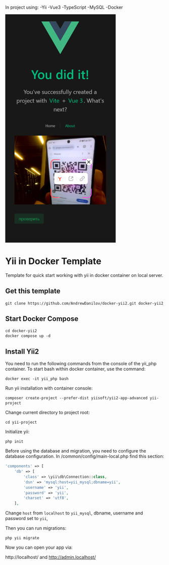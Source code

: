 

In project using:
-Yii
-Vue3
-TypeScript
-MySQL
-Docker

<img loading="lazy" width="350px" src="./screen.png" alt="screen png" />

Yii in Docker Template
======================

Template for quick start working with yii in docker container on local server.

Get this template
-----------------

```shell
git clone https://github.com/AndrewDanilov/docker-yii2.git docker-yii2
```

Start Docker Compose
--------------------

```shell
cd docker-yii2
docker compose up -d
```

Install Yii2
------------

You need to run the following commands from the console of the yii_php container. To start bash within docker container, use the command:

```shell
docker exec -it yii_php bash
```

Run yii installation with container console:

```shell
composer create-project --prefer-dist yiisoft/yii2-app-advanced yii-project
```

Change current directory to project root:

```shell
cd yii-project
```

Initialize yii:

```shell
php init
```

Before using the database and migration, you need to configure the database configuration. In /common/config/main-local.php find this section:

```php
'components' => [
    'db' => [
        'class' => \yii\db\Connection::class,
        'dsn' => 'mysql:host=yii_mysql;dbname=yii',
        'username' => 'yii',
        'password' => 'yii',
        'charset' => 'utf8',
    ],
```

Change `host` from `localhost` to `yii_mysql`, dbname, username and password set to `yii`, 

Then you can run migrations:

```shell
php yii migrate
```

Now you can open your app via:

http://localhost/ and http://admin.localhost/
